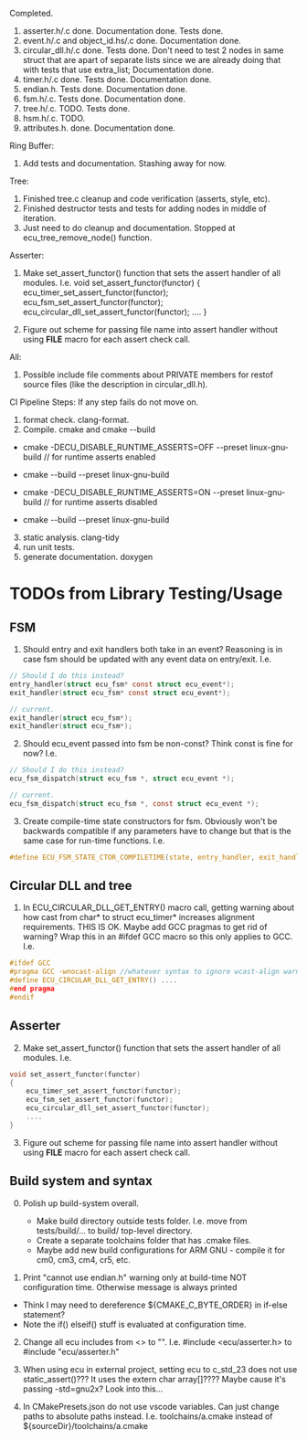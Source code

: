 Completed.
1. asserter.h/.c done. Documentation done. Tests done.
2. event.h/.c and object_id.hs/.c done. Documentation done.
3. circular_dll.h/.c done. Tests done. Don't need to test 2 nodes in same struct that are apart of separate lists
since we are already doing that with tests that use extra_list; Documentation done.
4. timer.h/.c done. Tests done. Documentation done.
5. endian.h. Tests done. Documentation done.
6. fsm.h/.c. Tests done. Documentation done.
7. tree.h/.c. TODO. Tests done.
8. hsm.h/.c. TODO.
9. attributes.h. done. Documentation done.

Ring Buffer:
1. Add tests and documentation. Stashing away for now.

Tree:
1. Finished tree.c cleanup and code verification (asserts, style, etc).
2. Finished destructor tests and tests for adding nodes in middle of iteration. 
3. Just need to do cleanup and documentation. Stopped at ecu_tree_remove_node() function.

Asserter:
1. Make set_assert_functor() function that sets the assert handler of all modules. I.e.
void set_assert_functor(functor)
{
    ecu_timer_set_assert_functor(functor);
    ecu_fsm_set_assert_functor(functor);
    ecu_circular_dll_set_assert_functor(functor);
    ....
}

2. Figure out scheme for passing file name into assert handler without using __FILE__ macro for each assert check call.

All:
1. Possible include file comments about PRIVATE members for restof source files (like the description in circular_dll.h).

CI Pipeline Steps:
If any step fails do not move on.
1. format check. clang-format.
2. Compile. cmake and cmake --build
- cmake -DECU_DISABLE_RUNTIME_ASSERTS=OFF --preset linux-gnu-build // for runtime asserts enabled
- cmake --build --preset linux-gnu-build

- cmake -DECU_DISABLE_RUNTIME_ASSERTS=ON --preset linux-gnu-build // for runtime asserts disabled
- cmake --build --preset linux-gnu-build

3. static analysis. clang-tidy
4. run unit tests.
5. generate documentation. doxygen







# TODOs from Library Testing/Usage
## FSM
1. Should entry and exit handlers both take in an event? Reasoning is in
case fsm should be updated with any event data on entry/exit.
I.e. 
```C
// Should I do this instead?
entry_handler(struct ecu_fsm* const struct ecu_event*);
exit_handler(struct ecu_fsm* const struct ecu_event*);

// current.
exit_handler(struct ecu_fsm*);
exit_handler(struct ecu_fsm*);
```

2. Should ecu_event passed into fsm be non-const? Think const is fine for now?
I.e.
```C
// Should I do this instead?
ecu_fsm_dispatch(struct ecu_fsm *, struct ecu_event *);

// current.
ecu_fsm_dispatch(struct ecu_fsm *, const struct ecu_event *);
```

3. Create compile-time state constructors for fsm. Obviously won't be backwards compatible
if any parameters have to change but that is the same case for run-time functions. I.e.
```C
#define ECU_FSM_STATE_CTOR_COMPILETIME(state, entry_handler, exit_handler, state_handler) ....
```

## Circular DLL and tree
1. In ECU_CIRCULAR_DLL_GET_ENTRY() macro call, getting warning about how cast from char*
to struct ecu_timer* increases alignment requirements. THIS IS OK.
Maybe add GCC pragmas to get rid of warning? Wrap this in an #ifdef GCC macro
so this only applies to GCC. I.e.
```C
#ifdef GCC
#pragma GCC -wnocast-align //whatever syntax to ignore wcast-align warnings
#define ECU_CIRCULAR_DLL_GET_ENTRY() ....
#end pragma
#endif
```


## Asserter
2. Make set_assert_functor() function that sets the assert handler of all modules. I.e.
```C
void set_assert_functor(functor)
{
    ecu_timer_set_assert_functor(functor);
    ecu_fsm_set_assert_functor(functor);
    ecu_circular_dll_set_assert_functor(functor);
    ....
}
```

3. Figure out scheme for passing file name into assert handler without using __FILE__ macro for each assert check call.


## Build system and syntax
0. Polish up build-system overall.
    - Make build directory outside tests folder. I.e. move from tests/build/... to build/ top-level directory.
    - Create a separate toolchains folder that has .cmake files.
    - Maybe add new build configurations for ARM GNU - compile it for cm0, cm3, cm4, cr5, etc.

1. Print "cannot use endian.h" warning only at build-time NOT configuration time.
Otherwise message is always printed
- Think I may need to dereference ${CMAKE_C_BYTE_ORDER} in if-else statement?
- Note the if() elseif() stuff is evaluated at configuration time.

2. Change all ecu includes from <> to "".
I.e. #include <ecu/asserter.h> to #include "ecu/asserter.h"

3. When using ecu in external project, setting ecu to c_std_23 does not use static_assert()??? 
It uses the extern char array[]???? Maybe cause it's passing -std=gnu2x? Look into this...

4. In CMakePresets.json do not use vscode variables. Can just change paths to
absolute paths instead. I.e. toolchains/a.cmake instead of ${sourceDir}/toolchains/a.cmake
